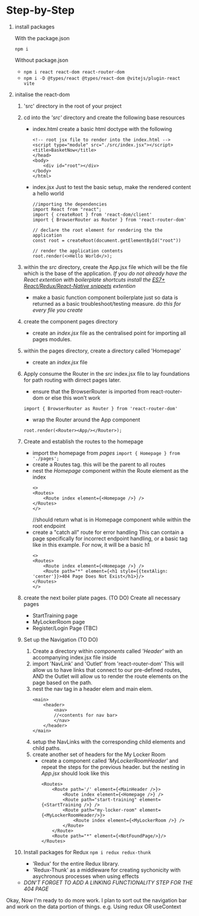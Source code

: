# Step-by-Step

1. install packages
    
    With the package.json
    
    `npm i`

    Without package.json

    - `npm i react react-dom react-router-dom`
    - `npm i -D @types/react @types/react-dom @vitejs/plugin-react vite`

2. initalise the react-dom

    1. 'src' directory in the root of your project
    
    2. cd into the *'src'* directory and create the following base resources
        - index.html
            create a basic html doctype with the following
            ```
            <!-- root jsx file to render into the index.html -->
            <script type="module" src="./src/index.jsx"></script>
            <title>BasketNow</title>
            </head>
            <body>
                <div id="root"></div>
            </body>
            </html>
            ```
        - index.jsx
            Just to test the basic setup, make the rendered content a hello world
            ```
            //importing the dependencies
            import React from "react";
            import { createRoot } from 'react-dom/client'
            import { BrowserRouter as Router } from 'react-router-dom'

            // declare the root element for rendering the the application
            const root = createRoot(document.getElementById("root"))

            // render the application contents
            root.render(<>Hello World</>);
            ```
    
    3. within the *src* directory, create the App.jsx file which will be the file which is the base of the application.
        *If you do not already have the React extention with boilerplate shortcuts install the [ES7+ React/Redux/React-Native snippets](https://marketplace.visualstudio.com/items?itemName=dsznajder.es7-react-js-snippets) extention*
        - make a basic function component boilerplate just so data is returned as a basic troubleshoot/testing measure. *do this for every file you create*

    4. create the component pages directory
        - create an *index.jsx* file as the centralised point for importing all pages modules.

    5. within the pages directory, create a directory called 'Homepage'
        - create an *index.jsx* file
    
    6. Apply consume the Router in the *src* index.jsx file to lay foundations for path routing with dirrect pages later.
        - ensure that the BrowserRouter is imported from react-router-dom or else this won't work

        `import { BrowserRouter as Router } from 'react-router-dom'`
        - wrap the Router around the App component
        ```
        root.render(<Router><App/></Router>);
        ```
    7. Create and establish the routes to the homepage
        - import the homepage from *pages*
            `import { Homepage } from './pages';`
        - create a Routes tag. this will be the parent to all routes
        - nest the *Homepage* component within the Route element as the index
            ```
            <>
            <Routes>
                <Route index element={<Homepage />} />
            </Routes>
            </>
            ```
            //should return what is in Homepage component while within the root endpoint
        - create a "catch all" route for error handling
            This can contain a page specifically for incorrect endpoint handling, or a basic tag like in this example. For now, it will be a basic h1
            ```
            <>
            <Routes>
                <Route index element={<Homepage />} />
                <Route path="*" element={<h1 style={{textAlign: 'center'}}>404 Page Does Not Exist</h1>}/>
            </Routes>
            </>
            ```
    8. create the next boiler plate pages. (TO DO)
        Create all necessary pages
        - StartTraining page
        - MyLockerRoom page
        - Register/Login Page (TBC)
    
    9. Set up the Navigation (TO DO)
        1. Create a directory within *components* called *'Header'* with an accompanying index.jsx file inside
        2. import 'NavLink' and 'Outlet' from 'react-router-dom'
            This will allow us to have links that connect to our pre-defined routes, AND the Outlet will allow us to render the route elements on the page based on the path.
        3. nest the nav tag in a header elem and main elem.
            ```
            <main>
                <header>
                    <nav>
                    //<contents for nav bar>
                    </nav>
                </header>
            </main>
            ```
        4. setup the NavLinks with the corresponding child elements and child paths.
        5. create another set of headers for the My Locker Room 
            - create a component called *'MyLockerRoomHeader'* and repeat the steps for the previous header. but the nesting in *App.jsx* should look like this
                ```
                <Routes>
                    <Route path='/' element={<MainHeader />}>
                        <Route index element={<Homepage />} />
                        <Route path="start-training" element={<StartTraining />} />
                        <Route path="my-locker-room" element={<MyLockerRoomHeader/>}>
                            <Route index element={<MyLockerRoom />} />
                        </Route>
                    </Route>
                    <Route path="*" element={<NotFoundPage/>}/>
                </Routes>
                
                ```
    10. Install packages for Redux
        `npm i redux redux-thunk`
        - 'Redux' for the entire Redux library.
        - 'Redux-Thunk' as a middleware for creating sychonicity with asychronous processes when using effects

    - *DON'T FORGET TO ADD A LINKING FUNCTIONALITY STEP FOR THE 404 PAGE*

Okay, Now I'm ready to do more work. I plan to sort out the navigation bar
and work on the data portion of things. e.g. Using redux OR useContext


